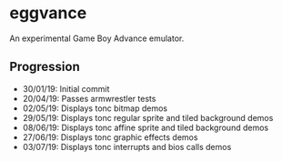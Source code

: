 # eggvance
An experimental Game Boy Advance emulator.

## Progression
- 30/01/19: Initial commit
- 20/04/19: Passes armwrestler tests
- 02/05/19: Displays tonc bitmap demos
- 29/05/19: Displays tonc regular sprite and tiled background demos
- 08/06/19: Displays tonc affine sprite and tiled background demos
- 27/06/19: Displays tonc graphic effects demos
- 03/07/19: Displays tonc interrupts and bios calls demos